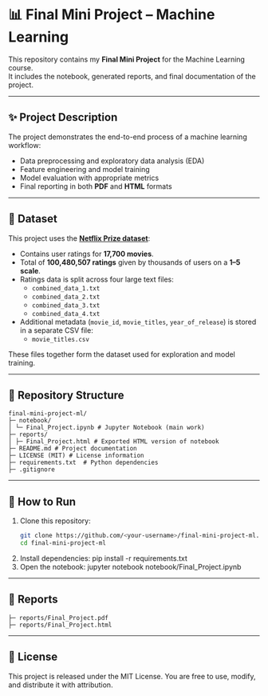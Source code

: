 # 📊 Final Mini Project – Machine Learning

This repository contains my **Final Mini Project** for the Machine Learning course.  
It includes the notebook, generated reports, and final documentation of the project.  

---

## ✨ Project Description
The project demonstrates the end-to-end process of a machine learning workflow:
- Data preprocessing and exploratory data analysis (EDA)
- Feature engineering and model training
- Model evaluation with appropriate metrics
- Final reporting in both **PDF** and **HTML** formats

---

## 📂 Dataset
This project uses the **[Netflix Prize dataset](https://www.kaggle.com/datasets/netflix-inc/netflix-prize)**:  

- Contains user ratings for **17,700 movies**.  
- Total of **100,480,507 ratings** given by thousands of users on a **1–5 scale**.  
- Ratings data is split across four large text files:  
  - `combined_data_1.txt`  
  - `combined_data_2.txt`  
  - `combined_data_3.txt`  
  - `combined_data_4.txt`  
- Additional metadata (`movie_id`, `movie_titles`, `year_of_release`) is stored in a separate CSV file:  
  - `movie_titles.csv`  

These files together form the dataset used for exploration and model training.

---

## 📂 Repository Structure
```
final-mini-project-ml/
├─ notebook/
│ └─ Final_Project.ipynb # Jupyter Notebook (main work)
├─ reports/
│ ├─ Final_Project.html # Exported HTML version of notebook
├─ README.md # Project documentation
├─ LICENSE (MIT) # License information
├─ requirements.txt  # Python dependencies
├─ .gitignore
```

---

## 🚀 How to Run
1. Clone this repository:
   ```bash
   git clone https://github.com/<your-username>/final-mini-project-ml.git
   cd final-mini-project-ml
2. Install dependencies:
   pip install -r requirements.txt
3. Open the notebook:
   jupyter notebook notebook/Final_Project.ipynb

---

## 📑 Reports
```
├─ reports/Final_Project.pdf
├─ reports/Final_Project.html
```

---

## 📜 License
This project is released under the MIT License.
You are free to use, modify, and distribute it with attribution.
